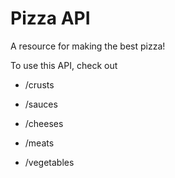 # Pizza API

A resource for making the best pizza!

To use this API, check out

* /crusts

* /sauces

* /cheeses

* /meats

* /vegetables
